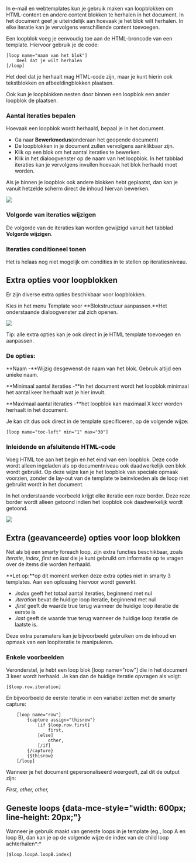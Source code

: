In e-mail en webtemplates kun je gebruik maken van loopblokken om
HTML-content en andere content blokken te herhalen in het document. In
het document geef je uiteindelijk aan hoevaak je het blok wilt herhalen.
In elke iteratie kan je vervolgens verschillende content toevoegen.

Een loopblok voeg je eenvoudig toe aan de HTML-broncode van een
template. Hiervoor gebruik je de code:

    [loop name="naam van het blok"]
        Deel dat je wilt herhalen
    [/loop]

Het deel dat je herhaalt mag HTML-code zijn, maar je kunt hierin ook
tekstblokken en afbeeldingblokken plaatsen.

Ook kun je loopblokken nesten door binnen een loopblok een ander
loopblok de plaatsen.

### Aantal iteraties bepalen

Hoevaak een loopblok wordt herhaald, bepaal je in het document.

-   Ga naar **Bewerkmodus**(onderaan het geopende document)
-   De loopblokken in je document zullen vervolgens aanklikbaar zijn.
-   Klik op een blok om het aantal iteraties te bewerken.
-   Klik in het dialoogvenster op de naam van het loopblok. In het
    tabblad iteraties kan je vervolgens invullen hoevaak het blok
    herhaald moet worden.

Als je binnen je loopblok ook andere blokken hebt geplaatst, dan kan je
vanuit hetzelde scherm direct de inhoud hiervan bewerken.

![](https://vicinity.picsrv.net/91/edittemplateblocks.png)

### Volgorde van iteraties wijzigen

De volgorde van de iteraties kan worden gewijzigd vanuit het tabblad
**Volgorde wijzigen**.

### Iteraties conditioneel tonen

Het is helaas nog niet mogelijk om condities in te stellen op
iteratiesniveau.

Extra opties voor loopblokken
-----------------------------

Er zijn diverse extra opties beschikbaar voor loopblokken.

Kies in het menu Template voor **Blokstructuur aanpassen.**Het
onderstaande dialoogvenster zal zich openen.

![](https://vicinity.picsrv.net/90/leading_and_trailing.png)

Tip: alle extra opties kan je ook direct in je HTML template toevoegen
en aanpassen.

### De opties:

**Naam -**Wijzig desgewenst de naam van het blok. Gebruik altijd een
unieke naam.

**Minimaal aantal iteraties -**in het document wordt het loopblok
minimaal het aantal keer herhaalt wat je hier invult.

**Maximaal aantal iteraties -**het loopblok kan maximaal X keer worden
herhaalt in het document.

Je kan dit dus ook direct in de template specificeren, op de volgende
wijze:

`[loop name="toc-left" min="1" max="30"]`

### **Inleidende en afsluitende HTML-code**

Voeg HTML toe aan het begin en het eind van een loopblok. Deze code
wordt alleen ingeladen als op documentniveau ook daadwerkelijk een blok
wordt gebruikt. Op deze wijze kan je het loopblok van speciale opmaak
voorzien, zonder de lay-out van de template te beinvloeden als de loop
niet gebruikt wordt in het document.

In het onderstaande voorbeeld krijgt elke iteratie een roze border. Deze
roze border wordt alleen getoond indien het loopblok ook daadwerkelijk
wordt getoond.

![](https://vicinity.picsrv.net/90/leading_and_trailing.png)

Extra (geavanceerde) opties voor loop blokken
---------------------------------------------

Net als bij een smarty foreach loop, zijn extra functies beschikbaar,
zoals *iteratie*, *index*, *first* en *last* die je kunt gebruikt om
informatie op te vragen over de items die worden herhaald.

**Let op:**op dit moment werken deze extra opties niet in smarty 3
templates. Aan een oplossing hiervoor wordt gewerkt.

-   .*index* geeft het totaal aantal iteraties, beginnend met nul
-   .*iteration* bevat de huidige loop iteratie, beginnend met nul
-   .*first* geeft de waarde true terug wanneer de huidige loop iteratie
    de eerste is
-   .*last* geeft de waarde true terug wanneer de huidige loop iteratie
    de laatste is.

Deze extra paramaters kan je bijvoorbeeld gebruiken om de inhoud en
opmaak van een loopiteratie te manipuleren.

### **Enkele voorbeelden**

Veronderstel, je hebt een loop blok [loop name="row"] die in het
document 3 keer wordt herhaald. Je kan dan de huidige iteratie opvragen
als volgt:

`[$loop.row.iteration]`

En bijvoorbeeld de eerste iteratie in een variabel zetten met de smarty
capture:

        [loop name="row"]
            {capture assign="thisrow"}
                [if $loop.row.first]
                    first, 
                [else]
                    other, 
                [/if]
            {/capture}
            {$thisrow}
        [/loop]

Wanneer je het document gepersonaliseerd weergeeft, zal dit de output
zijn:

*First, other, other,*

Geneste loops {data-mce-style="width: 600px; line-height: 20px;"}
-------------

Wanneer je gebruik maakt van geneste loops in je template (eg., loop A
en loop B), dan kan je op de volgende wijze de index van de child loop
achterhalen*:*

`[$loop.loopA.loopB.index]`
